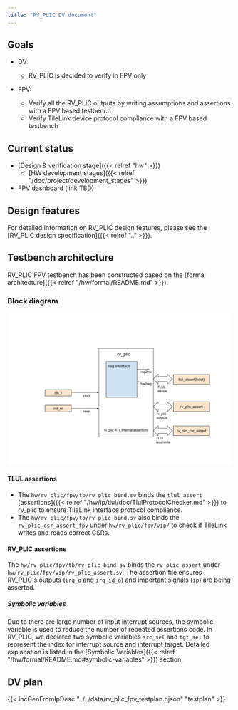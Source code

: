 ```yaml
---
title: "RV_PLIC DV document"
---
```


## Goals
* DV:
  * RV_PLIC is decided to verify in FPV only

* FPV:
  * Verify all the RV_PLIC outputs by writing assumptions and assertions with a
    FPV based testbench
  * Verify TileLink device protocol compliance with a FPV based testbench

## Current status
* [Design & verification stage]({{< relref "hw" >}})
  * [HW development stages]({{< relref "/doc/project/development_stages" >}})
* FPV dashboard (link TBD)

## Design features
For detailed information on RV_PLIC design features, please see the
[RV_PLIC design specification]({{< relref ".." >}}).

## Testbench architecture
RV_PLIC FPV testbench has been constructed based on the [formal
architecture]({{< relref "/hw/formal/README.md" >}}).

### Block diagram
![Block diagram](fpv.svg)

#### TLUL assertions
* The `hw/rv_plic/fpv/tb/rv_plic_bind.sv` binds the `tlul_assert` [assertions]({{< relref "/hw/ip/tlul/doc/TlulProtocolChecker.md" >}})
  to rv_plic to ensure TileLink interface protocol compliance.
* The `hw/rv_plic/fpv/tb/rv_plic_bind.sv` also binds the `rv_plic_csr_assert_fpv`
  under `hw/rv_plic/fpv/vip/` to check if TileLink writes and reads correct
  CSRs.

#### RV_PLIC assertions
The `hw/rv_plic/fpv/tb/rv_plic_bind.sv` binds the `rv_plic_assert` under
`hw/rv_plic/fpv/vip/rv_plic_assert.sv`. The assertion file ensures RV_PLIC's outputs
(`irq_o` and `irq_id_o`) and important signals (`ip`) are being asserted.

##### Symbolic variables
Due to there are large number of input interrupt sources, the symbolic variable
is used to reduce the number of repeated assertions code. In RV_PLIC, we
declared two symbolic variables `src_sel` and `tgt_sel` to represent the index for
interrupt source and interrupt target.
Detailed explanation is listed in the
[Symbolic Variables]({{< relref "/hw/formal/README.md#symbolic-variables" >}}) section.

## DV plan
{{< incGenFromIpDesc "../../data/rv_plic_fpv_testplan.hjson" "testplan" >}}
